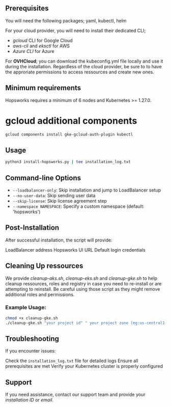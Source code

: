## Prerequisites
You will need the following packages; yaml, kubectl, helm 

For your cloud provider, you will need to install their dedicated CLI;
- _gcloud_ CLI for Google Cloud
- _aws-cli_ and _eksctl_ for AWS 
- _Azure CLI_ for Azure 

For **OVHCloud**; you can download the kubeconfig.yml file locally and use it during the installation. Regardless of the cloud provider, be sure to to have the approriate permissions to access ressources and create new ones. 

## Minimum requirements
Hopsworks requires a minimum of 6 nodes and Kubernetes >= 1.27.0.

# gcloud additional components
```bash
gcloud components install gke-gcloud-auth-plugin kubectl
```
## Usage
```bash
python3 install-hopsworks.py | tee installation_log.txt
```

## Command-line Options
- `--loadbalancer-only`: Skip installation and jump to LoadBalancer setup
- `--no-user-data`: Skip sending user data
- `--skip-license`: Skip license agreement step
- `--namespace NAMESPACE`: Specify a custom namespace (default: 'hopsworks')

## Post-Installation
After successful installation, the script will provide:

LoadBalancer address
Hopsworks UI URL
Default login credentials

## Cleaning Up ressources
We provide _cleanup-aks.sh_, _cleanup-eks.sh_ and _cleanup-gke.sh_ to help cleanup ressources, roles and registry in case you need to re-install or are attempting to reinstall. Be careful using those script as they might remove additional roles and permissions.

### Example Usage:
```bash
chmod +x cleanup-gke.sh
./cleanup-gke.sh "your project id" " your project zone (eg:us-central1-a)" "your project region (eg:us-central1)" "your cluster name"
```


## Troubleshooting
If you encounter issues:

Check the `installation_log.txt` file for detailed logs
Ensure all prerequisites are met
Verify your Kubernetes cluster is properly configured

## Support
If you need assistance, contact our support team and provide your _installation ID_ or _email_.